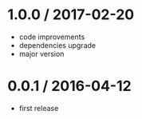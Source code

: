 1.0.0 / 2017-02-20
==================
  * code improvements
  * dependencies upgrade
  * major version
  
0.0.1 / 2016-04-12
==================

  * first release
